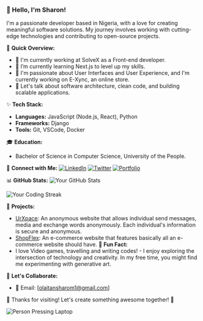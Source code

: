 ### 👋 Hello, I'm Sharon!

I'm a passionate developer based in Nigeria, with a love for creating meaningful software solutions. My journey involves working with cutting-edge technologies and contributing to open-source projects.

🚀 **Quick Overview:**
- 💼 I'm currently working at SolveX as a Front-end developer.
- 🌱 I’m currently learning Next.js to level up my skills.
- 🔭 I'm passionate about User Interfaces and User Experience, and I'm currently working on E-Xync, an online store.
- 💬 Let's talk about software architecture, clean code, and building scalable applications.

✨ **Tech Stack:**
- **Languages:** JavaScript (Node.js, React), Python
- **Frameworks:** Django
- **Tools:**  Git, VSCode, Docker

 
🎓 **Education:**
- Bachelor of Science in Computer Science, University of the People.

🤝 **Connect with Me:**
[![LinkedIn](https://img.shields.io/badge/-Sharon-blue?style=flat-square&logo=LinkedIn&logoColor=white&link=https://www.linkedin.com/in/sharon-olaitan-3b357223a/)](https://www.linkedin.com/in/sharon-olaitan-3b357223a/)
[![Twitter](https://img.shields.io/badge/-Soul_Sharon-%231DA1F2?style=flat-square&logo=Twitter&logoColor=white&link=https://twitter.com/yourhandle)](https://twitter.com/soul_sharon)
[![Portfolio](https://img.shields.io/badge/-Portfolio-%23000000?style=flat-square&link=https://sharon-portfolio.vercel.app/)](https://sharon-portfolio.vercel.app/)


📊 **GitHub Stats:**
![Your GitHub Stats](https://github-readme-stats.vercel.app/api?username=SharonSoul&show_icons=true&count_private=true&hide=contribs)

![Your Coding Streak](https://github-readme-streak-stats.herokuapp.com/?user=SharonSoul&theme=dark&hide_border=true&background=000000&stroke=539BF5)


🚀 **Projects:**
- [UrXpace](https://www.urxpace.online): An anonymous website that allows individual send messages, media and exchange words anonymously. Each individual's information is secure and anonymous.
- [ShopFlex](https://sharonsoul.github.io/E-commerce/): An e-commerce website that features basically all an e-commerce website should have.
🎨 **Fun Fact:**
- I love Video games, travelling and writing codes! - I enjoy exploring the intersection of technology and creativity. In my free time, you might find me experimenting with generative art.

💌 **Let's Collaborate:**
- 📧 Email: [olaitansharom1@gmail.com]

🎉 Thanks for visiting! Let's create something awesome together! 🚀

![Person Pressing Laptop](https://example.com/path/to/animated_gif.gif)


<!--
**SharonSoul/SharonSoul** is a ✨ _special_ ✨ repository because its `README.md` (this file) appears on your GitHub profile.

Here are some ideas to get you started:

- 🔭 I’m currently working on ...
- 🌱 I’m currently learning ...
- 👯 I’m looking to collaborate on ...
- 🤔 I’m looking for help with ...
- 💬 Ask me about ...
- 📫 How to reach me: ...
- 😄 Pronouns: ...
- ⚡ Fun fact: ...
-->
